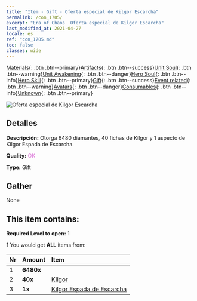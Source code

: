 ```yaml
---
title: "Item - Gift - Oferta especial de Kilgor Escarcha"
permalink: /con_1705/
excerpt: "Era of Chaos  Oferta especial de Kilgor Escarcha"
last_modified_at: 2021-04-27
locale: es
ref: "con_1705.md"
toc: false
classes: wide
---
```

 [Materials](/ItemsES/){: .btn .btn--primary}[Artifacts](/ItemsES/Artifacts/){: .btn .btn--success}[Unit Soul](/ItemsES/UnitSoul/){: .btn .btn--warning}[Unit Awakening](/ItemsES/UnitAwakening/){: .btn .btn--danger}[Hero Soul](/ItemsES/HeroSoul/){: .btn .btn--info}[Hero Skill](/ItemsES/HeroSkill/){: .btn .btn--primary}[Gift](/ItemsES/Gift/){: .btn .btn--success}[Event related](/ItemsES/Events/){: .btn .btn--warning}[Avatars](/ItemsES/Avatars/){: .btn .btn--danger}[Consumables](/ItemsES/Consumables/){: .btn .btn--info}[Unknown](/ItemsES/Unknown/){: .btn .btn--primary}

 ![Oferta especial de Kilgor Escarcha](/images/t/i_907321.png)

## Detalles
 **Descripción:** Otorga 6480 diamantes, 40 fichas de Kilgor y 1 aspecto de Kilgor Espada de Escarcha.

 **Quality:** <span style="color: #DA70D6">OK</span>

 **Type:** Gift

## Gather

  None

## This item contains:

 **Required Level to open:** 1

 1 You would get **ALL** items  from:

  | Nr | Amount |     Item    |
  |:---|:-------|:------------|
  | 1 |  **6480x** | <i class="fas fa-gem"/> |  | 
  | 2 |  **40x** | [Kilgor](/ItemsES/her_374/) |  | 
  | 3 |  **1x** | [Kilgor Espada de Escarcha](/ItemsES/con_1055/) |  | 
